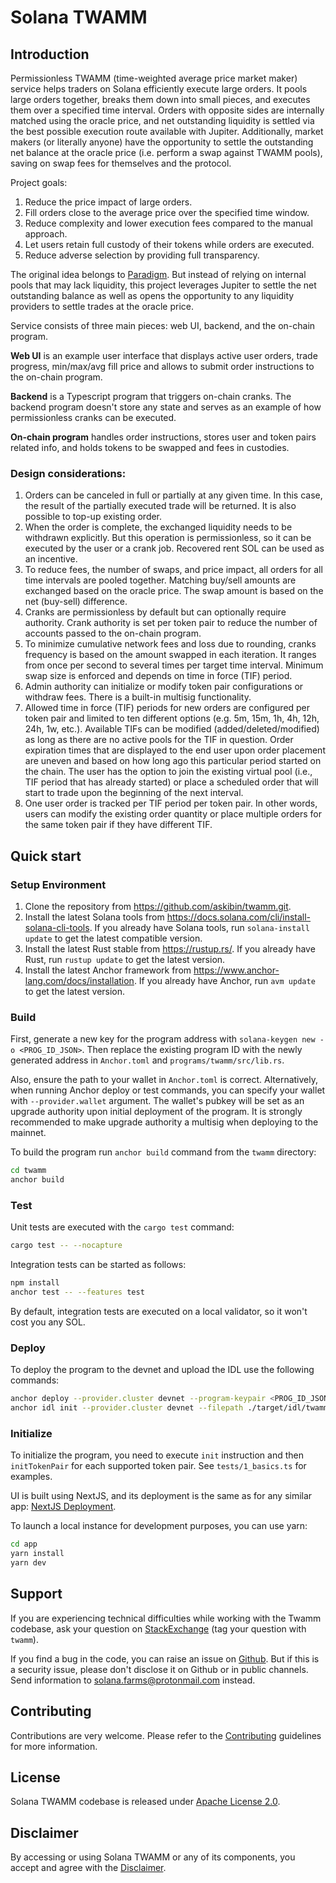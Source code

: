 # Solana TWAMM

## Introduction

Permissionless TWAMM (time-weighted average price market maker) service helps traders on Solana efficiently execute large orders. It pools large orders together, breaks them down into small pieces, and executes them over a specified time interval. Orders with opposite sides are internally matched using the oracle price, and net outstanding liquidity is settled via the best possible execution route available with Jupiter. Additionally, market makers (or literally anyone) have the opportunity to settle the outstanding net balance at the oracle price (i.e. perform a swap against TWAMM pools), saving on swap fees for themselves and the protocol.

Project goals:

1. Reduce the price impact of large orders.
2. Fill orders close to the average price over the specified time window.
3. Reduce complexity and lower execution fees compared to the manual approach.
4. Let users retain full custody of their tokens while orders are executed.
5. Reduce adverse selection by providing full transparency.

The original idea belongs to [Paradigm](https://www.paradigm.xyz/2021/07/twamm). But instead of relying on internal pools that may lack liquidity, this project leverages Jupiter to settle the net outstanding balance as well as opens the opportunity to any liquidity providers to settle trades at the oracle price.

Service consists of three main pieces: web UI, backend, and the on-chain program.

**Web UI** is an example user interface that displays active user orders, trade progress, min/max/avg fill price and allows to submit order instructions to the on-chain program.

**Backend** is a Typescript program that triggers on-chain cranks. The backend program doesn't store any state and serves as an example of how permissionless cranks can be executed.

**On-chain program** handles order instructions, stores user and token pairs related info, and holds tokens to be swapped and fees in custodies.

### Design considerations:

1. Orders can be canceled in full or partially at any given time. In this case, the result of the partially executed trade will be returned. It is also possible to top-up existing order.
2. When the order is complete, the exchanged liquidity needs to be withdrawn explicitly. But this operation is permissionless, so it can be executed by the user or a crank job. Recovered rent SOL can be used as an incentive.
3. To reduce fees, the number of swaps, and price impact, all orders for all time intervals are pooled together. Matching buy/sell amounts are exchanged based on the oracle price. The swap amount is based on the net (buy-sell) difference.
4. Cranks are permissionless by default but can optionally require authority. Crank authority is set per token pair to reduce the number of accounts passed to the on-chain program.
5. To minimize cumulative network fees and loss due to rounding, cranks frequency is based on the amount swapped in each iteration. It ranges from once per second to several times per target time interval. Minimum swap size is enforced and depends on time in force (TIF) period.
6. Admin authority can initialize or modify token pair configurations or withdraw fees. There is a built-in multisig functionality.
7. Allowed time in force (TIF) periods for new orders are configured per token pair and limited to ten different options (e.g. 5m, 15m, 1h, 4h, 12h, 24h, 1w, etc.). Available TIFs can be modified (added/deleted/modified) as long as there are no active pools for the TIF in question. Order expiration times that are displayed to the end user upon order placement are uneven and based on how long ago this particular period started on the chain. The user has the option to join the existing virtual pool (i.e., TIF period that has already started) or place a scheduled order that will start to trade upon the beginning of the next interval.
8. One user order is tracked per TIF period per token pair. In other words, users can modify the existing order quantity or place multiple orders for the same token pair if they have different TIF.

## Quick start

### Setup Environment

1. Clone the repository from <https://github.com/askibin/twamm.git>.
2. Install the latest Solana tools from <https://docs.solana.com/cli/install-solana-cli-tools>. If you already have Solana tools, run `solana-install update` to get the latest compatible version.
3. Install the latest Rust stable from <https://rustup.rs/>. If you already have Rust, run `rustup update` to get the latest version.
4. Install the latest Anchor framework from <https://www.anchor-lang.com/docs/installation>. If you already have Anchor, run `avm update` to get the latest version.

### Build

First, generate a new key for the program address with `solana-keygen new -o <PROG_ID_JSON>`. Then replace the existing program ID with the newly generated address in `Anchor.toml` and `programs/twamm/src/lib.rs`.

Also, ensure the path to your wallet in `Anchor.toml` is correct. Alternatively, when running Anchor deploy or test commands, you can specify your wallet with `--provider.wallet` argument. The wallet's pubkey will be set as an upgrade authority upon initial deployment of the program. It is strongly recommended to make upgrade authority a multisig when deploying to the mainnet.

To build the program run `anchor build` command from the `twamm` directory:

```sh
cd twamm
anchor build
```

### Test

Unit tests are executed with the `cargo test` command:

```sh
cargo test -- --nocapture
```

Integration tests can be started as follows:

```sh
npm install
anchor test -- --features test
```

By default, integration tests are executed on a local validator, so it won't cost you any SOL.

### Deploy

To deploy the program to the devnet and upload the IDL use the following commands:

```sh
anchor deploy --provider.cluster devnet --program-keypair <PROG_ID_JSON>
anchor idl init --provider.cluster devnet --filepath ./target/idl/twamm.json <PROGRAM ID>
```

### Initialize

To initialize the program, you need to execute `init` instruction and then `initTokenPair` for each supported token pair. See `tests/1_basics.ts` for examples.

UI is built using NextJS, and its deployment is the same as for any similar app: [NextJS Deployment](https://nextjs.org/docs/deployment).

To launch a local instance for development purposes, you can use yarn:

```sh
cd app
yarn install
yarn dev
```

## Support

If you are experiencing technical difficulties while working with the Twamm codebase, ask your question on [StackExchange](https://solana.stackexchange.com) (tag your question with `twamm`).

If you find a bug in the code, you can raise an issue on [Github](https://github.com/askibin/twamm). But if this is a security issue, please don't disclose it on Github or in public channels. Send information to solana.farms@protonmail.com instead.

## Contributing

Contributions are very welcome. Please refer to the [Contributing](https://github.com/solana-labs/solana/blob/master/CONTRIBUTING.md) guidelines for more information.

## License

Solana TWAMM codebase is released under [Apache License 2.0](LICENSE).

## Disclaimer

By accessing or using Solana TWAMM or any of its components, you accept and agree with the [Disclaimer](DISCLAIMER.md).
